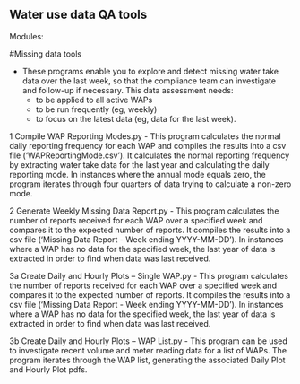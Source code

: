 Water use data QA tools
-----------------------

Modules:


#Missing data tools
-	These programs enable you to explore and detect missing water take data over the last week, so that the compliance team can investigate and follow-up if necessary. This data assessment needs:
	-	to be applied to all active WAPs
	-	to be run frequently (eg, weekly)
	-	to focus on the latest data (eg, data for the last week).

1	Compile WAP Reporting Modes.py
	-	This program calculates the normal daily reporting frequency for each WAP and compiles the results into a csv file (‘WAPReportingMode.csv’). It calculates the normal reporting frequency by extracting water take data for the last year and calculating the daily reporting mode. In instances where the annual mode equals zero, the program iterates through four quarters of data trying to calculate a non-zero mode.

2	Generate Weekly Missing Data Report.py
	-	This program calculates the number of reports received for each WAP over a specified week and compares it to the expected number of reports. It compiles the results into a csv file (‘Missing Data Report - Week ending YYYY-MM-DD’). In instances where a WAP has no data for the specified week, the last year of data is extracted in order to find when data was last received.
	
3a	Create Daily and Hourly Plots – Single WAP.py
	-	This program calculates the number of reports received for each WAP over a specified week and compares it to the expected number of reports. It compiles the results into a csv file (‘Missing Data Report - Week ending YYYY-MM-DD’). In instances where a WAP has no data for the specified week, the last year of data is extracted in order to find when data was last received.
	
3b	Create Daily and Hourly Plots – WAP List.py
	-	This program can be used to investigate recent volume and meter reading data for a list of WAPs. The program iterates through the WAP list, generating the associated Daily Plot and Hourly Plot pdfs.